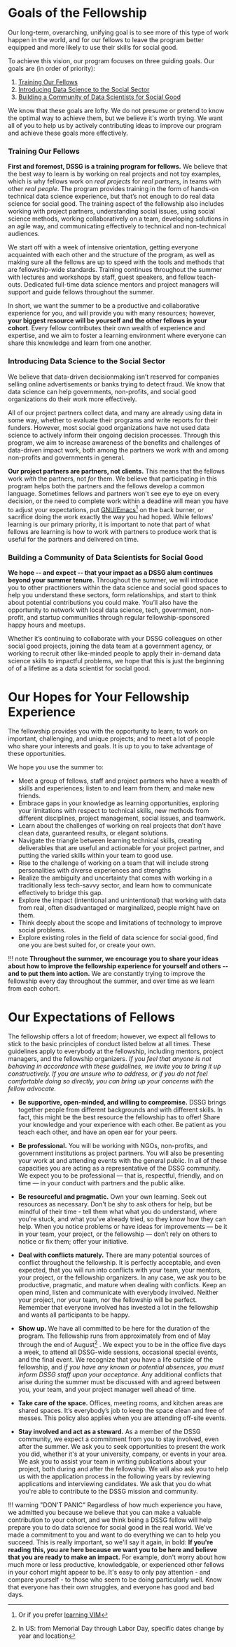 # Goals of the Fellowship

Our long-term, overarching, unifying goal is to see more of this type
of work happen in the world, and for our fellows to leave the program
better equipped and more likely to use their skills for social good.

To achieve this vision, our program focuses on three guiding
goals. Our goals are (in order of priority):

1. [Training Our Fellows](#training-our-fellows)
2. [Introducing Data Science to the Social Sector](#introducing-data-science-to-the-social-sector)
3. [Building a Community of Data Scientists for Social Good](#building-a-community-of-data-scientists-for-social-good)

We know that these goals are lofty. We do not presume or pretend to
know the optimal way to achieve them, but we believe it's worth
trying. We want all of you to help us by actively contributing ideas
to improve our program and achieve these goals more effectively.

### Training Our Fellows
**First and foremost, DSSG is a training program for fellows.** We
believe that the best way to learn is by working on real projects and
not toy examples, which is why fellows work on *real projects* for
*real partners*, in teams with other *real people*. The program
provides training in the form of hands-on technical data science
experience, but that’s not enough to do real data science for social
good. The training aspect of the fellowship also includes working with
project partners, understanding social issues, using social science
methods, working collaboratively on a team, developing solutions in an
agile way, and communicating effectively to technical and
non-technical audiences.

We start off with a week of intensive orientation, getting everyone
acquainted with each other and the structure of the program, as well
as making sure all the fellows are up to speed with the tools and
methods that are fellowship-wide standards. Training continues
throughout the summer with lectures and workshops by staff, guest
speakers, and fellow teach-outs. Dedicated full-time data science
mentors and project managers will support and guide fellows throughout
the summer.

In short, we want the summer to be a productive and collaborative
experience for you, and will provide you with many resources; however,
**your biggest resource will be yourself and the other fellows in your
cohort**. Every fellow contributes their own wealth of experience and
expertise, and we aim to foster a learning environment where everyone
can share this knowledge and learn from one another.

### Introducing Data Science to the Social Sector
We believe that data-driven decisionmaking isn’t reserved for
companies selling online advertisements or banks trying to detect
fraud. We know that data science can help governments, non-profits,
and social good organizations do their work more effectively.

All of our project partners collect data, and many are already using
data in some way, whether to evaluate their programs and write reports
for their funders. However, most social good organizations have not
used data science to actively inform their ongoing decision
processes. Through this program, we aim to increase awareness of the
benefits and challenges of data-driven impact work, both among the
partners we work with and among non-profits and governments in
general.

**Our project partners are partners, not clients.** This means that
the fellows work *with* the partners, not *for* them. We believe that
participating in this program helps both the partners and the fellows
develop a common language. Sometimes fellows and partners won't see
eye to eye on every decision, or the need to complete work within a
deadline will mean you have to adjust your expectations, put
[GNU/Emacs](https://www.gnu.org/software/emacs/)[^1] on the back burner, or sacrifice
doing the work exactly the way you had hoped. While fellows' learning
is our primary priority, it is important to note that part of what
fellows are learning is how to work with partners to produce work that
is useful for the partners and delivered on time.

### Building a Community of Data Scientists for Social Good
**We hope -- and expect -- that your impact as a DSSG alum continues
beyond your summer tenure.** Throughout the summer, we will introduce
you to other practitioners within the data science and social good
spaces to help you understand these sectors, form relationships, and
start to think about potential contributions you could make. You’ll
also have the opportunity to network with local data science, tech,
government, non-profit, and startup communities through regular
fellowship-sponsored happy hours and meetups.

Whether it’s continuing to collaborate with your DSSG colleagues on
other social good projects, joining the data team at a government
agency, or working to recruit other like-minded people to apply their
in-demand data science skills to impactful problems, we hope that this
is just the beginning of of a lifetime as a data scientist for social
good.

# Our Hopes for Your Fellowship Experience

The fellowship provides you with the opportunity to learn; to work on
important, challenging, and unique projects; and to meet a lot of
people who share your interests and goals. It is up to you to take
advantage of these opportunities.

We hope you use the summer to:

* Meet a group of fellows, staff and project partners who have a
  wealth of skills and experiences; listen to and learn from them; and
  make new friends.
* Embrace gaps in your knowledge as learning opportunities, exploring
  your limitations with respect to technical skills, new methods from
  different disciplines, project management, social issues, and
  teamwork.
* Learn about the challenges of working on real projects that don’t
  have clean data, guaranteed results, or elegant solutions.
* Navigate the triangle between learning technical skills, creating
  deliverables that are useful and actionable for your project
  partner, and putting the varied skills within your team to good
  use.
* Rise to the challenge of working on a team that will include strong
  personalities with diverse experiences and strengths
* Realize the ambiguity and uncertainty that comes with working in a
  traditionally less tech-savvy sector, and learn how to communicate
  effectively to bridge this gap.
* Explore the impact (intentional and unintentional) that working with
  data from real, often disadvantaged or marginalized, people might
  have on them.
* Think deeply about the scope and limitations of technology to
  improve social problems.
* Explore existing roles in the field of data science for social good,
  find one you are best suited for, or create your own.

!!! note
    **Throughout the summer, we encourage you to share your ideas about
    how to improve the fellowship experience for yourself and others --
    and to put them into action.** We are constantly trying to improve the
    fellowship every day throughout the summer, and over time as we learn
    from each cohort.

# Our Expectations of Fellows

The fellowship offers a lot of freedom; however, we expect all fellows
to stick to the basic principles of conduct listed below at all
times. These guidelines apply to everybody at the fellowship,
including mentors, project managers, and the fellowship
organizers. *If you feel that anyone is not behaving in accordance
with these guidelines, we invite you to bring it up constructively. If
you are unsure who to address, or if you do not feel comfortable doing
so directly, you can bring up your concerns with the fellow advocate.*

* **Be supportive, open-minded, and willing to compromise.** DSSG
  brings together people from different backgrounds and with different
  skills. In fact, this might be the best resource the fellowship has
  to offer! Share your knowledge and your experience with each
  other. Be patient as you teach each other, and have an open ear for
  your peers.

* **Be professional.** You will be working with NGOs, non-profits, and
  government institutions as project partners. You will also be
  presenting your work at and attending events with the general
  public. In all of these capacities you are acting as a
  representative of the DSSG community. We expect you to be
  professional — that is, respectful, friendly, and on time — in your
  conduct with partners and the public alike.

* **Be resourceful and pragmatic.** Own your own learning. Seek out
  resources as necessary. Don't be shy to ask others for help, but be
  mindful of their time - tell them what what you do understand, where
  you're stuck, and what you’ve already tried, so they know how they
  can help. When you notice problems or have ideas for improvements —
  be it in your team, your project, or the fellowship — don’t rely on
  others to notice or fix them; offer your initiative.

* **Deal with conflicts maturely.** There are many potential sources
  of conflict throughout the fellowship. It is perfectly acceptable,
  and even expected, that you will run into conflicts with your team,
  your mentors, your project, or the fellowship organizers. In any
  case, we ask you to be productive, pragmatic, and mature when
  dealing with conflicts. Keep an open mind, listen and communicate
  with everybody involved.  Neither your project, nor your team, nor
  the fellowship will be perfect. Remember that everyone involved has
  invested a lot in the fellowship and wants all participants to be
  happy.

* **Show up.** We have all committed to be here for the duration of
  the program. The fellowship runs from approximately from end of May
  through the end of August[^2] . We
  expect you to
  be in the office five days a week, to attend all DSSG-wide sessions,
  occasional special events, and the final event. We recognize that
  you have a life outside of the fellowship, and *if you have any
  known or potential absences, you must inform DSSG staff upon your
  acceptance.* Any additional conflicts that arise during the summer
  must be discussed with and agreed between you, your team, and your
  project manager well ahead of time.

* **Take care of the space.** Offices, meeting rooms, and kitchen
  areas are shared spaces. It’s everybody’s job to keep the space
  clean and free of messes. This policy also applies when you are
  attending off-site events.

* **Stay involved and act as a steward.** As a member of the DSSG
  community, we expect a commitment from you to stay involved, even
  after the summer. We ask you to seek opportunities to present the
  work you did, whether it's at your university, company, or events in
  your area. We ask you to assist your team in writing publications
  about your project, both during and after the fellowship. We will
  also ask you to help us with the application process in the
  following years by reviewing applications and interviewing
  candidates. We ask that you do what you're able to contribute to the
  DSSG mission and community.


!!! warning "DON'T PANIC"
    Regardless of how much experience you have, we admitted you because we
    believe that you can make a valuable contribution to your cohort,
    and we think being a DSSG fellow will help prepare you to do data
    science for social good in the real world. We've made a commitment
    to you and want to do everything we can to help you succeed. This is
    really important, so we'll say it again, in bold: **If you're
    reading this, you are here because we want you to be here and
    believe that you are ready to make an impact.** For example, don't
    worry about how much more or less productive, knowledgable, or
    experienced other fellows in your cohort might appear to be. It's
    easy to only pay attention - and compare yourself - to those who
    seem to be doing particularly well. Know that everyone has their own
    struggles, and everyone has good and bad days.


[^1]: Or if you prefer [learning VIM](http://vim-adventures.com/)
[^2]: In US: from Memorial Day through Labor Day, specific dates change by year and location
